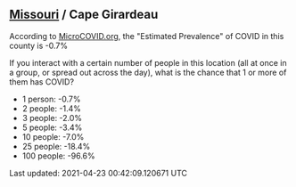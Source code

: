 
## [Missouri](/united-states/missouri) / Cape Girardeau

According to [MicroCOVID.org](http://microcovid.org),
the "Estimated Prevalence" of COVID in this county is -0.7%

If you interact with a certain number of people in this location
(all at once in a group, or spread out across the day), what is the chance that
1 or more of them has COVID?

- 1 person: -0.7%
- 2 people: -1.4%
- 3 people: -2.0%
- 5 people: -3.4%
- 10 people: -7.0%
- 25 people: -18.4%
- 100 people: -96.6%

Last updated: 2021-04-23 00:42:09.120671 UTC
